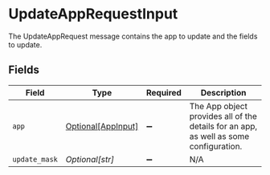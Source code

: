 # UpdateAppRequestInput

The UpdateAppRequest message contains the app to update and the fields to update.


## Fields

| Field                                                                                 | Type                                                                                  | Required                                                                              | Description                                                                           |
| ------------------------------------------------------------------------------------- | ------------------------------------------------------------------------------------- | ------------------------------------------------------------------------------------- | ------------------------------------------------------------------------------------- |
| `app`                                                                                 | [Optional[AppInput]](../../models/shared/appinput.md)                                 | :heavy_minus_sign:                                                                    | The App object provides all of the details for an app, as well as some configuration. |
| `update_mask`                                                                         | *Optional[str]*                                                                       | :heavy_minus_sign:                                                                    | N/A                                                                                   |